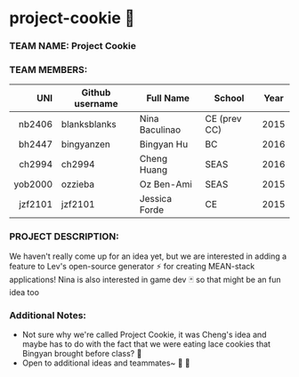 # project-cookie :cookie:

### TEAM NAME: Project Cookie

### TEAM MEMBERS:

| UNI      | Github username  | Full Name      | School      | Year |
|---------:|------------------|----------------|-------------|------|
|  nb2406  | blanksblanks     | Nina Baculinao | CE (prev CC)| 2015 |
|  bh2447  | bingyanzen       | Bingyan Hu     | BC          | 2016 |
|  ch2994  | ch2994           | Cheng Huang    | SEAS        | 2016 |
|  yob2000 | ozzieba          | Oz Ben-Ami     | SEAS        | 2015 |
|  jzf2101 | jzf2101          | Jessica Forde  | CE            |   2015   | 

### PROJECT DESCRIPTION:

We haven't really come up for an idea yet, but we are interested in adding a feature to Lev's open-source generator :zap: for creating MEAN-stack applications! Nina is also interested in game dev :black_joker: so that might be an fun idea too

### Additional Notes:

- Not sure why we're called Project Cookie, it was Cheng's idea and maybe has to do with the fact that we were eating lace cookies that Bingyan brought before class? :dog:
- Open to additional ideas and teammates~ :hatched_chick: :balloon:

